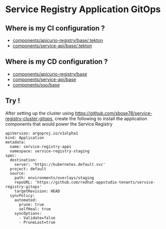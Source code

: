 # Service Registry Application GitOps



## Where is my CI configuration ?

* [components/apicurio-registry/base/.tekton](components/apicurio-registry/base/.tekton) 
* [components/service-api/base/.tekton](components/service-api/base/.tekton)


## Where is my CD configuration ?

* [components/apicurio-registry/base](components/apicurio-registry/base) 
* [components/service-api/base](components/service-api/base)
* [components/sso/base](components/sso/base)

## Try !

After setting up the cluster using https://github.com/sbose78/service-registry-cluster-gitops, create the following to install the application components that would power the Service Registry

```
apiVersion: argoproj.io/v1alpha1
kind: Application
metadata:
  name: service-registry-apps
  namespace: service-registry-staging
spec:
  destination:
    server: 'https://kubernetes.default.svc'
  project: default
  source:
    path: environments/overlays/staging
    repoURL: 'https://github.com/redhat-appstudio-tenants/service-registry-gitops'
    targetRevision: HEAD
  syncPolicy:
    automated:
      prune: true
      selfHeal: true
    syncOptions:
      - Validate=false
      - PruneLast=true
```
